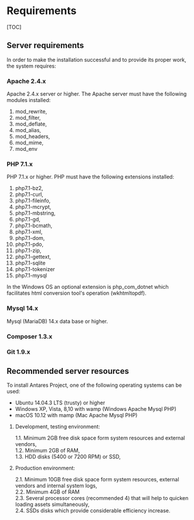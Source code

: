 # Requirements  

[TOC]

## Server requirements

In order to make the installation successful and to provide its proper work, the system requires:  

### Apache 2.4.x

Apache 2.4.x server or higher. The Apache server must have the following modules installed:     

1. mod_rewrite, 
2. mod_filter, 
3. mod_deflate, 
4. mod_alias, 
5. mod_headers, 
6. mod_mime, 
7. mod_env

### PHP 7.1.x

PHP 7.1.x or higher. PHP must have the following extensions installed:    

1. php7.1-bz2, 
2. php7.1-curl, 
3. php7.1-fileinfo, 
4. php7.1-mcrypt, 
5. php7.1-mbstring, 
6. php7.1-gd, 
7. php7.1-bcmath, 
9. php7.1-xml, 
10. php7.1-dom, 
11. php7.1-pdo,  
12. php7.1-zip,
13. php7.1-gettext,
14. php7.1-sqlite
15. php7.1-tokenizer    
16. php7.1-mysql

In the Windows OS an optional extension is php_com_dotnet which facilitates html conversion tool's operation (wkhtmltopdf).

### Mysql 14.x
    
Mysql (MariaDB) 14.x data base or higher.

### Composer 1.3.x

### Git 1.9.x    

## Recommended server resources

To install Antares Project, one of the following operating systems can be used:      
* Ubuntu 14.04.3 LTS (trusty) or higher
* Windows XP, Vista, 8,10 with wamp (Windows Apache Mysql PHP)
* macOS 10.12 with mamp (Mac Apache Mysql PHP)   

1. Development, testing environment:

    1.1. Minimum 2GB free disk space form system resources and external vendors,      
    1.2. Minimum 2GB of RAM,      
    1.3. HDD disks (5400 or 7200 RPM) or SSD,       

2. Production environment:

    2.1. Minimum 10GB free disk space form system resources, external vendors and internal system logs,       
    2.2. Minimum 4GB of RAM      
    2.3. Several processor cores (recommended 4) that will help to quicken loading assets simultaneously,      
    2.4. SSDs disks which provide considerable efficiency increase.
      
      
        
    
   
      